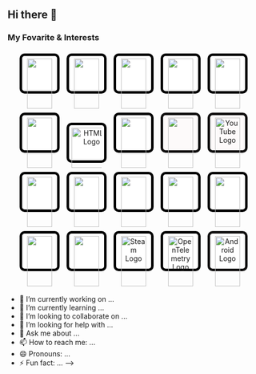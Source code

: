 ## Hi there 👋
### My Fovarite & Interests 

<p align="center">
   <!--Unity-->
   <span style="display:inline-block; width:60px; height:60px; margin:5px; border:5px solid #000000ff; border-radius:10px; padding:5px;background-color: #ffffff; ">
    <img src="https://cdn.jsdelivr.net/gh/devicons/devicon/icons/unity/unity-original.svg" width="50" height="100"/>
  </span>
  <!--Blender-->
  <span style="display:inline-block; width:60px; height:60px; margin:5px; border:5px solid #000000ff; border-radius:10px; padding:5px; background-color: #ffffff;">
    <img src="https://cdn.jsdelivr.net/gh/devicons/devicon/icons/blender/blender-original.svg" width="50" height="100"/>
  </span>
  <!--Photoshop-->
  <span style="display:inline-block; width:60px; height:60px; margin:5px; border:5px solid #000000ff; border-radius:10px; padding:5px;background-color: #ffffff; ">
    <img src="https://cdn.jsdelivr.net/gh/devicons/devicon/icons/photoshop/photoshop-plain.svg" width="50" height="100"/>
  </span>
  <!-- C#-->
  <span style="display:inline-block; width:60px; height:60px; margin:5px; border:5px solid #000000ff; border-radius:10px; padding:5px;background-color: #ffffff; ">
    <img src="https://cdn.jsdelivr.net/gh/devicons/devicon/icons/csharp/csharp-original.svg" width="50" height="100"/>
  </span>
  <!--javaScript-->
  <span style="display:inline-block; width:60px; height:60px; margin:5px; border:5px solid #000000ff; border-radius:10px; padding:5px;background-color: #ffffff; ">
  <img src="https://cdn.jsdelivr.net/gh/devicons/devicon/icons/javascript/javascript-original.svg" width="50" height="100"/>
  </span>
  <!--C-->
  <span style="display:inline-block; width:60px; height:60px; margin:5px; border:5px solid #000000ff; border-radius:10px; padding:5px;background-color: #ffffff; ">
    <img src="https://cdn.jsdelivr.net/gh/devicons/devicon/icons/c/c-original.svg" width="50" height="100"/>
  </span>
  <!--HTML-->
  <span style="display:inline-block; width:60px; height:60px; margin:5px; border:5px solid #000000ff; border-radius:10px; padding:5px;background-color: #ffffff; ">
 <img src="https://upload.wikimedia.org/wikipedia/commons/thumb/6/61/HTML5_logo_and_wordmark.svg/1024px-HTML5_logo_and_wordmark.svg.png" alt="HTML5 Logo" width="80"/>
  </span>
  <!--CSS-->
  <span style="display:inline-block; width:60px; height:60px; margin:5px; border:5px solid #000000ff; border-radius:10px; padding:5px; background-color: #ffffff;">
    <img src="https://cdn.jsdelivr.net/gh/devicons/devicon/icons/css3/css3-original.svg" width="50" height="100"/>
  </span>
 <!--Apple-->
  <span style="display:inline-block; width:60px; height:60px; margin:5px; border:5px solid #111010ff; border-radius:10px; padding:5px; background-color: #fdfafaff;"> <img src="https://cdn.jsdelivr.net/gh/devicons/devicon/icons/apple/apple-original.svg" width="50" height="100"/>
</span>
<!--YouTube-->
<span style="display:inline-block; width:60px; height:60px; align-items:center; justify-content:center; margin:5px; border:5px    solid #111010ff; border-radius:10px; padding:5px;background-color: #fdfafaff; ">
  <img src="https://upload.wikimedia.org/wikipedia/commons/4/42/YouTube_icon_%282013-2017%29.png" alt="YouTube Logo" width="50" height="100"/>
</span>
<!--Canva-->
 <span style="display:inline-block; width:60px; height:60px; align-items:center; justify-content:center;  margin:5px; border:5px solid #000000ff; border-radius:10px; padding:5px; background-color: #ffffffff;">
  <img src="https://cdn.jsdelivr.net/gh/devicons/devicon@latest/icons/canva/canva-original.svg" width="50" height="100"/> 
</span>
<!--GitHub-->
<span style="display:inline-block; width:60px; height:60px; align-items:center; justify-conten:center; margin:5px; border:5px  solid #000000ff; border-radius:10px; padding:5px; background-color: #ffffffff; ">
  <img src="https://cdn.jsdelivr.net/gh/devicons/devicon/icons/github/github-original.svg" width="50" height="100"/>
</span>
<!--Linkedin-->
<span style="display:inline-block; width:60px; height:60px;  align-items:center; justify-content:center; margin:5px;border:5px solid #000000ff; border-radius:10px; padding:5px; background-color: #ffffffff;">
  <img src="https://cdn.jsdelivr.net/gh/devicons/devicon@latest/icons/linkedin/linkedin-original.svg" width="50" height="100"/>
</span>
<!--Nasa-->
<span style="display:inline-block; width:60px; height:60px; align-items:center; justify-conten:center; margin:5px; border:5px solid #000000ff; border-radius:10px; padding:5px;background-color: #ffffffff;">
  <img src="https://upload.wikimedia.org/wikipedia/commons/e/e5/NASA_logo.svg" width="50" height="100"/>
</span>
<!--Netfilix-->
<span style="display:inline-block; width:60px; height:60px; align-items:center; justify-content:center; margin:5px; border:5px  solid #000000ff; border-radius:10px; padding:5px; background-color: #ffffffff;">
  <img src="https://upload.wikimedia.org/wikipedia/commons/0/08/Netflix_2015_logo.svg" width="50" height="100"/>
</span>
<!--VisualStudio-->
<span style="display:inline-block; width:60px; height:60px; align-items:center; justify-content:center; margin:5px;border:5px solid #000000ff; border-radius:10px;  padding:5px; background-color: #ffffffff; ">
  <img src="https://cdn.jsdelivr.net/gh/devicons/devicon/icons/visualstudio/visualstudio-plain.svg" width="50" height="100"/>
</span>
<!--SpaceX-->
<span style="display:inline-block; width:60px; height:60px;  align-items:center; justify-content:center;
margin:5px; border:5px solid #000000ff; border-radius:10px; background-color: #ffffffff; padding:5px;">
  <img src="https://upload.wikimedia.org/wikipedia/commons/d/de/SpaceX-Logo.svg" width="50" height="100"/>
</span>
<!--Steam-->
<span style="display:inline-block; width:60px; height:60px; align-items:center; justify-content:center; margin:5px; border:5px solid #000000ff; border-radius:10px; background-color: #ffffffff; padding:5px;">
    <img src="https://upload.wikimedia.org/wikipedia/commons/8/83/Steam_icon_logo.svg" width="50" height="100" alt="Steam Logo"/>
</span>
 <!--OpenTelementry-->
<span style="display:inline-block; width:60px; height:60px; margin:5px; border:5px solid #000000ff; border-radius:10px; background-color: #ffffffff; padding:5px;">
  <img src="https://cdn.jsdelivr.net/gh/devicons/devicon@latest/icons/opentelemetry/opentelemetry-original.svg" width="50" height="100" alt="OpenTelemetry Logo"/>
</span>
<!--AndroidStore-->
<span style="display:inline-block;  width:60px; height:60px;  margin:5px; align-items:center; justify-content:center; border:5px solid #111010; border-radius:10px;    background-color: #ffffffff; padding:5px;">
<img src="https://cdn.jsdelivr.net/gh/devicons/devicon@latest/icons/android/android-original.svg" width=50:
 height="100" alt="Android Logo" />
</span>
 

          
     

- 🔭 I’m currently working on ...
- 🌱 I’m currently learning ...
- 👯 I’m looking to collaborate on ...
- 🤔 I’m looking for help with ...
- 💬 Ask me about ...
- 📫 How to reach me: ...
- 😄 Pronouns: ...
- ⚡ Fun fact: ...
-->

